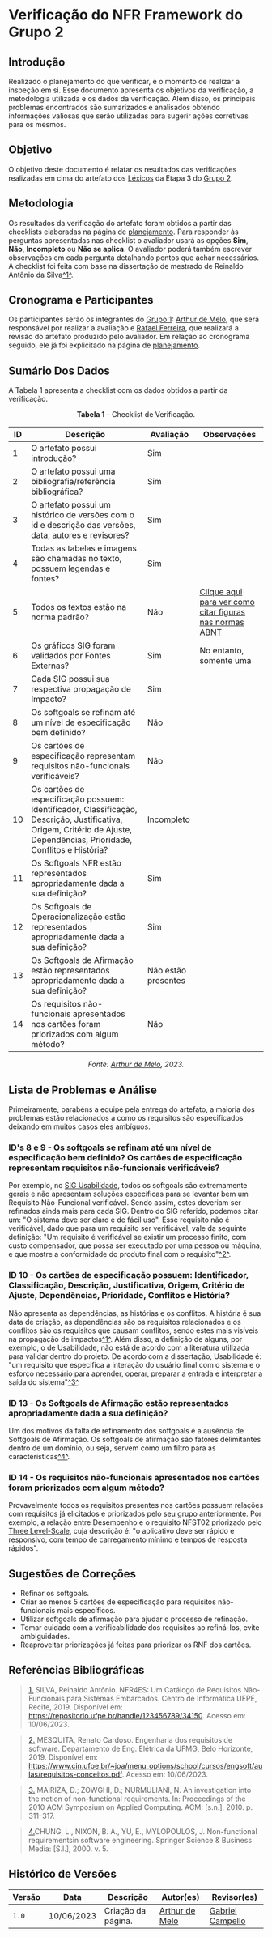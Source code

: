 # Verificação do NFR Framework do Grupo 2

## Introdução

Realizado o planejamento do que verificar, é o momento de realizar a inspeção em si. Esse documento apresenta os objetivos da verificação, a metodologia utilizada e os dados da verificação. Além disso, os principais problemas encontrados são sumarizados e analisados obtendo informações valiosas que serão utilizadas para sugerir ações corretivas para os mesmos.

## Objetivo

O objetivo deste documento é relatar os resultados das verificações realizadas em cima do artefato dos [Léxicos](https://requisitos-de-software.github.io/2023.1-Booking/modelagem/lexicos/) da Etapa 3 do [Grupo 2](https://github.com/Requisitos-de-Software/2023.1-Booking).

## Metodologia

Os resultados da verificação do artefato foram obtidos a partir das checklists elaboradas na página de [planejamento](../planejamento-verificacao-e4-grupo2). Para responder às perguntas apresentadas nas checklist o avaliador usará as opções **Sim**, **Não**, **Incompleto** ou **Não se aplica**. O avaliador poderá também escrever observações em cada pergunta detalhando pontos que achar necessários. A checklist foi feita com base na dissertação de mestrado de Reinaldo Antônio da Silva<a id="anchor_1" href="#REF1">^1^</a>.

## Cronograma e Participantes

Os participantes serão os integrantes do [Grupo 1](https://github.com/Requisitos-de-Software/2023.1-BilheteriaDigital): [Arthur de Melo](https://github.com/arthurmlv), que será responsável por realizar a avaliação e [Rafael Ferreira](https://github.com/RafaelCLG0), que realizará a revisão do artefato produzido pelo avaliador. Em relação ao cronograma seguido, ele já foi explicitado na página de [planejamento](../planejamento-verificacao-e4-grupo2).

## Sumário Dos Dados

A Tabela 1 apresenta a checklist com os dados obtidos a partir da verificação.

<center>

**Tabela 1** - Checklist de Verificação.

|  ID | Descrição                                                                                              | Avaliação     | Observações                                     |
| --- | ------------------------------------------------------------------------------------------------------ | ------------- | ----------------------------------------------- |
|  1  | O artefato possui introdução?                                                                          | Sim           |                                                 |
|  2  | O artefato possui uma bibliografia/referência bibliográfica?                                           | Sim           |                                                 |
|  3  | O artefato possui um histórico de versões com o id e descrição das versões, data, autores e revisores? | Sim           |                                                 |
|  4  | Todas as tabelas e imagens são chamadas no texto, possuem legendas e fontes?                           | Sim           |                                                 |
|  5  | Todos os textos estão na norma padrão?                                                                 | Não           | [Clique aqui para ver como citar figuras nas normas ABNT](https://normas-abnt.espm.br/index.php?title=Figuras)           |
| 6  | Os gráficos SIG foram validados por Fontes Externas? | Sim | No entanto, somente uma |
| 7  | Cada SIG possui sua respectiva propagação de Impacto?  | Sim | |
| 8  | Os softgoals se refinam até um nível de especificação bem definido? | Não | |
| 9  | Os cartões de especificação representam requisitos não-funcionais verificáveis? | Não | |
| 10 | Os cartões de especificação possuem: Identificador, Classificação, Descrição, Justificativa, Origem, Critério de Ajuste, Dependências, Prioridade, Conflitos e História? | Incompleto | |
| 11 | Os Softgoals NFR estão representados apropriadamente dada a sua definição? | Sim | |
| 12 | Os Softgoals de Operacionalização estão representados apropriadamente dada a sua definição? | Sim | |
| 13 | Os Softgoals de Afirmação estão representados apropriadamente dada a sua definição? | Não estão presentes | |
| 14 | Os requisitos não-funcionais apresentados nos cartões foram priorizados com algum método? | Não | |

_Fonte: [Arthur de Melo](https://github.com/arthurmlv), 2023._

</center>

## Lista de Problemas e Análise

Primeiramente, parabéns a equipe pela entrega do artefato, a maioria dos problemas estão relacionados a como os requisitos são especificados deixando em muitos casos eles ambíguos.

### ID's 8 e 9 - Os softgoals se refinam até um nível de especificação bem definido? Os cartões de especificação representam requisitos não-funcionais verificáveis?

Por exemplo, no [SIG Usabilidade](https://requisitos-de-software.github.io/2023.1-Booking/modelagem/modelo-agil/nfrFramework/#nfr03-usabilidade), todos os softgoals são extremamente gerais e não apresentam soluções específicas para se levantar bem um Requisito Não-Funcional verificável. Sendo assim, estes deveriam ser refinados ainda mais para cada SIG. Dentro do SIG referido, podemos citar um: "O sistema deve ser claro e de fácil uso". Esse requisito não é verificável, dado que para um requisito ser verificável, vale da seguinte definição: "Um requisito é verificável se existir um processo finito, com custo compensador, que possa ser executado por uma pessoa ou máquina, e que mostre a conformidade do produto final com o requisito"<a id="anchor_2" href="#REF2">^2^</a>.

### ID 10 - Os cartões de especificação possuem: Identificador, Classificação, Descrição, Justificativa, Origem, Critério de Ajuste, Dependências, Prioridade, Conflitos e História?

Não apresenta as dependências, as histórias e os conflitos. A história é sua data de criação, as dependências são os requisitos relacionados e os conflitos são os requisitos que causam conflitos, sendo estes mais visíveis na propagação de impactos<a id="anchor_1" href="#REF1">^1^</a>. Além disso, a definição de alguns, por exemplo, o de Usabilidade, não está de acordo com a literatura utilizada para validar dentro do projeto. De acordo com a dissertação, Usabilidade é: "um requisito que especifica a interação do usuário final com o sistema e o esforço necessário para aprender, operar, preparar a entrada e interpretar a saída do sistema"<a id="anchor_3" href="#REF3">^3^</a>.

### ID 13 - Os Softgoals de Afirmação estão representados apropriadamente dada a sua definição?

Um dos motivos da falta de refinamento dos softgoals é a ausência de Softgoals de Afirmação. Os softgoals de afirmação são fatores delimitantes dentro de um domínio, ou seja, servem como um filtro para as características<a id="anchor_4" href="#REF4">^4^</a>.


### ID 14 - Os requisitos não-funcionais apresentados nos cartões foram priorizados com algum método?

Provavelmente todos os requisitos presentes nos cartões possuem relações com requisitos já elicitados e priorizados pelo seu grupo anteriormente. Por exemplo, a relação entre Desempenho e o requisito NFST02 priorizado pelo [Three Level-Scale](https://requisitos-de-software.github.io/2023.1-Booking/elicitacao/threeLevelScale/), cuja descrição é: "o aplicativo deve ser rápido e responsivo, com tempo de carregamento mínimo e tempos de resposta rápidos".


## Sugestões de Correções

- Refinar os softgoals.
- Criar ao menos 5 cartões de especificação para requisitos não-funcionais mais específicos.
- Utilizar softgoals de afirmação para ajudar o processo de refinação.
- Tomar cuidado com a verificabilidade dos requisitos ao refiná-los, evite ambiguidades.
- Reaproveitar priorizações já feitas para priorizar os RNF dos cartões.

## Referências Bibliográficas

> <a id="REF1" href="#anchor_1">1.</a> SILVA, Reinaldo Antônio. NFR4ES: Um Catálogo de Requisitos Não-Funcionais para Sistemas Embarcados. Centro de Informática UFPE, Recife, 2019. Disponível em: <https://repositorio.ufpe.br/handle/123456789/34150>. Acesso em: 10/06/2023.

> <a id="REF2" href="#anchor_2">2.</a> MESQUITA, Renato Cardoso. Engenharia dos requisitos de software. Departamento de Eng. Elétrica da UFMG, Belo Horizonte, 2019. Disponível em: <https://www.cin.ufpe.br/~joa/menu_options/school/cursos/engsoft/aulas/requisitos-conceitos.pdf>. Acesso em: 10/06/2023.

> <a id="REF3" href="#anchor_3">3.</a> MAIRIZA, D.; ZOWGHI, D.; NURMULIANI, N. An investigation into the notion of non-functional requirements. In: Proceedings of the 2010 ACM Symposium on Applied Computing. ACM: [s.n.], 2010. p. 311–317.

> <a id="REF4" href="#anchor_4">4.</a>CHUNG, L., NIXON, B. A., YU, E., MYLOPOULOS, J. Non-functional requirementsin software engineering. Springer Science & Business Media: [S.l.], 2000. v. 5.

## Histórico de Versões

| Versão | Data       | Descrição          | Autor(es)                                        | Revisor(es)                                      |
| ------ | ---------- | ------------------ | ------------------------------------------------ | ------------------------------------------------ |
| `1.0`  | 10/06/2023 | Criação da página. | [Arthur de Melo](https://github.com/arthurmlv) | [Gabriel Campello](https://github.com/G16C) |
